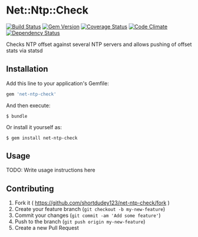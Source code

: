 # Net::Ntp::Check

[![Build Status](https://travis-ci.org/shortdudey123/net-ntp-check.svg?branch=master)](https://travis-ci.org/shortdudey123/net-ntp-check)
[![Gem Version](http://img.shields.io/gem/v/net-ntp-check.svg)](https://rubygems.org/gems/net-ntp-check)
[![Coverage Status](https://img.shields.io/coveralls/shortdudey123/net-ntp-check/master.svg)](https://coveralls.io/r/shortdudey123/net-ntp-check?branch=master)
[![Code Climate](https://codeclimate.com/github/shortdudey123/net-ntp-check/badges/gpa.svg)](https://codeclimate.com/github/shortdudey123/net-ntp-check)
[![Dependency Status](https://img.shields.io/gemnasium/shortdudey123/net-ntp-check.svg)](https://gemnasium.com/shortdudey123/net-ntp-check)

Checks NTP offset against several NTP servers and allows pushing of offset stats via statsd

## Installation

Add this line to your application's Gemfile:

```ruby
gem 'net-ntp-check'
```

And then execute:

    $ bundle

Or install it yourself as:

    $ gem install net-ntp-check

## Usage

TODO: Write usage instructions here

## Contributing

1. Fork it ( https://github.com/shortdudey123/net-ntp-check/fork )
2. Create your feature branch (`git checkout -b my-new-feature`)
3. Commit your changes (`git commit -am 'Add some feature'`)
4. Push to the branch (`git push origin my-new-feature`)
5. Create a new Pull Request
